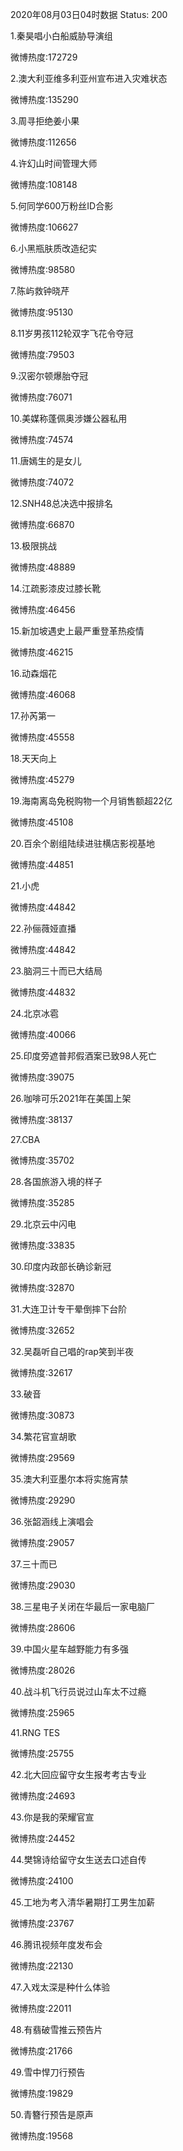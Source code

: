 2020年08月03日04时数据
Status: 200

1.秦昊唱小白船威胁导演组

微博热度:172729

2.澳大利亚维多利亚州宣布进入灾难状态

微博热度:135290

3.周寻拒绝姜小果

微博热度:112656

4.许幻山时间管理大师

微博热度:108148

5.何同学600万粉丝ID合影

微博热度:106627

6.小黑瓶肤质改造纪实

微博热度:98580

7.陈屿救钟晓芹

微博热度:95130

8.11岁男孩112轮双字飞花令夺冠

微博热度:79503

9.汉密尔顿爆胎夺冠

微博热度:76071

10.美媒称蓬佩奥涉嫌公器私用

微博热度:74574

11.唐嫣生的是女儿

微博热度:74072

12.SNH48总决选中报排名

微博热度:66870

13.极限挑战

微博热度:48889

14.江疏影漆皮过膝长靴

微博热度:46456

15.新加坡遇史上最严重登革热疫情

微博热度:46215

16.动森烟花

微博热度:46068

17.孙芮第一

微博热度:45558

18.天天向上

微博热度:45279

19.海南离岛免税购物一个月销售额超22亿

微博热度:45108

20.百余个剧组陆续进驻横店影视基地

微博热度:44851

21.小虎

微博热度:44842

22.孙俪薇娅直播

微博热度:44842

23.脑洞三十而已大结局

微博热度:44832

24.北京冰雹

微博热度:40066

25.印度旁遮普邦假酒案已致98人死亡

微博热度:39075

26.咖啡可乐2021年在美国上架

微博热度:38137

27.CBA

微博热度:35702

28.各国旅游入境的样子

微博热度:35285

29.北京云中闪电

微博热度:33835

30.印度内政部长确诊新冠

微博热度:32870

31.大连卫计专干晕倒摔下台阶

微博热度:32652

32.吴磊听自己唱的rap笑到半夜

微博热度:32617

33.破音

微博热度:30873

34.繁花官宣胡歌

微博热度:29569

35.澳大利亚墨尔本将实施宵禁

微博热度:29290

36.张韶涵线上演唱会

微博热度:29057

37.三十而已

微博热度:29030

38.三星电子关闭在华最后一家电脑厂

微博热度:28606

39.中国火星车越野能力有多强

微博热度:28026

40.战斗机飞行员说过山车太不过瘾

微博热度:25965

41.RNG TES

微博热度:25755

42.北大回应留守女生报考考古专业

微博热度:24693

43.你是我的荣耀官宣

微博热度:24452

44.樊锦诗给留守女生送去口述自传

微博热度:24100

45.工地为考入清华暑期打工男生加薪

微博热度:23767

46.腾讯视频年度发布会

微博热度:22130

47.入戏太深是种什么体验

微博热度:22011

48.有翡破雪推云预告片

微博热度:21766

49.雪中悍刀行预告

微博热度:19829

50.青簪行预告是原声

微博热度:19568

